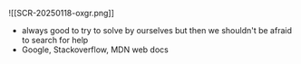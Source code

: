 



![[SCR-20250118-oxgr.png]]

- always good to try to solve by ourselves but then we shouldn't be afraid to search for help
- Google, Stackoverflow, MDN web docs
